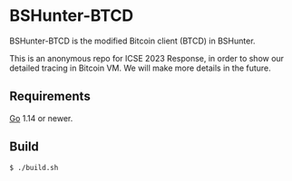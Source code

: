 BSHunter-BTCD
====

BSHunter-BTCD is the modified Bitcoin client (BTCD) in BSHunter.

This is an anonymous repo for ICSE 2023 Response, in order to show our detailed tracing in Bitcoin VM. We will make more details in the future.

## Requirements

[Go](http://golang.org) 1.14 or newer.

## Build

```bash
$ ./build.sh
```

